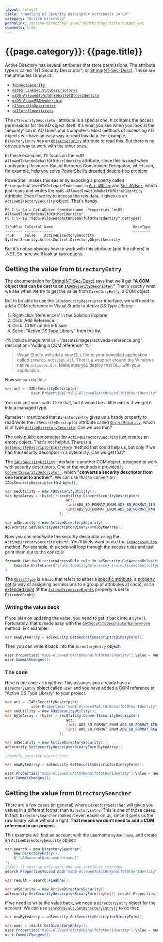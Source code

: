 ```yaml
---
layout: default
title: "Handling NT Security Descriptor attributes in C#"
category: "Active Directory"
permalink: /active-directory/:year/:month/:day/:title:output_ext
comments: true
---
```


# {{page.category}}: {{page.title}}

Active Directory has several attributes that store permissions. The attribute type is called "NT Security Descriptor", or [String(NT-Sec-Desc)](https://docs.microsoft.com/en-us/windows/win32/adschema/s-string-nt-sec-desc). These are the attributes I know of:

- [`fRSRootSecurity`](https://docs.microsoft.com/en-us/windows/win32/adschema/a-frsrootsecurity)
- [`msDFS-LinkSecurityDescriptorv2`](https://docs.microsoft.com/en-us/windows/win32/adschema/a-msdfs-linksecuritydescriptorv2)
- [`msDS-AllowedToActOnBehalfOfOtherIdentity`](https://docs.microsoft.com/en-us/windows/win32/adschema/a-msds-allowedtoactonbehalfofotheridentity)
- [`msDS-GroupMSAMembership`](https://docs.microsoft.com/en-us/windows/win32/adschema/a-msds-groupmsamembership)
- [`nTSecurityDescriptor`](https://docs.microsoft.com/en-us/windows/win32/adschema/a-ntsecuritydescriptor)
- [`pKIEnrollmentAccess`](https://docs.microsoft.com/en-us/windows/win32/adschema/a-pkienrollmentaccess)

The `nTSecurityDescriptor` attribute is a special one. It contains the access permissions for the AD object itself. It's what you see when you look at the 'Security' tab in AD Users and Computers. Most methods of accessing AD objects will have an easy way to read this data. For example, `DirectoryEntry` has an [`ObjectSecurity`](https://docs.microsoft.com/en-us/dotnet/api/system.directoryservices.directoryentry.objectsecurity) attribute to read this. But there is no obvious way to work with the other ones.

In these examples, I'll focus on the `msDS-AllowedToActOnBehalfOfOtherIdentity` attribute, since this is used when configuring Resource-Based Kerberos Constrained Delegation, which can, for example, help you solve [PowerShell's dreaded double-hop problem](https://blogs.technet.microsoft.com/ashleymcglone/2016/08/30/powershell-remoting-kerberos-double-hop-solved-securely/).

PowerShell makes this easier by exposing a property called `PrincipalsAllowedToDelegateToAccount` in [`Get-ADUser`](https://docs.microsoft.com/en-us/powershell/module/addsadministration/get-aduser) and [`Set-ADUser`](https://docs.microsoft.com/en-us/powershell/module/addsadministration/set-aduser), which just reads and writes the `msDS-AllowedToActOnBehalfOfOtherIdentity` attribute. Even if we try to access the raw data, it gives us an [`ActiveDirectorySecurity`](https://docs.microsoft.com/en-us/dotnet/api/system.directoryservices.activedirectorysecurity) object. That's handy.

```
PS C:\> $u = Get-ADUser SomeUsername -Properties "msDS-AllowedToActOnBehalfOfOtherIdentity"
PS C:\> $u."msDS-AllowedToActOnBehalfOfOtherIdentity".GetType()

IsPublic IsSerial Name                                     BaseType
-------- -------- ----                                     --------
True     False    ActiveDirectorySecurity                  System.Security.AccessControl.DirectoryObjectSecurity
```

But it's not so obvious how to work with this attribute (and the others) in .NET. So here we'll look at two options.

## Getting the value from `DirectoryEntry`

The documentation for [String(NT-Sec-Desc)](https://docs.microsoft.com/en-us/windows/win32/adschema/s-string-nt-sec-desc) says that we'll get **"A COM object that can be cast to an [`IADsSecurityDescriptor`](https://docs.microsoft.com/en-ca/windows/win32/api/iads/nn-iads-iadssecuritydescriptor)."** That's exactly what we see when we try to get the value from `DirectoryEntry`: a COM object.

But to be able to use the `IADsSecurityDescriptor` interface, we will need to add a COM reference in Visual Studio to *Active DS Type Library*:

1. Right-click 'References' in the Solution Explorer
2. Click 'Add Reference...'
3. Click 'COM' on the left side
4. Select "Active DS Type Library" from the list

{% include image.html url="/assets/images/activeds-reference.png" description="Adding a COM reference" %}

> Visual Studio will add a new DLL file to your compiled application called `Interop.ActiveDS.dll`. That is a wrapper around the Windows native `activeds.dll`. Make sure you deploy that DLL with your application.

Now we can do this:

```c#
var act = (IADsSecurityDescriptor)
            user.Properties["msDS-AllowedToActOnBehalfOfOtherIdentity"].Value;
```

You *can* just work with it like that, but it would be a little easier if we get it into a managed type.

Remeber I mentioned that `DirectoryEntry` gives us a handy property to read/write the `ntSecurityDescriptor` attribute called [`ObjectSecurity`](https://docs.microsoft.com/en-us/dotnet/api/system.directoryservices.directoryentry.objectsecurity), which is of type [`ActiveDirectorySecurity`](https://docs.microsoft.com/en-us/dotnet/api/system.directoryservices.activedirectorysecurity). Can we use that?

The [only public constructor for `ActiveDirectorySecurity`](https://docs.microsoft.com/en-us/dotnet/api/system.directoryservices.activedirectorysecurity.-ctor) just creates an empty object. That's not helpful. There is a [`SetSecurityDescriptorBinaryForm`](https://docs.microsoft.com/en-us/dotnet/api/system.security.accesscontrol.objectsecurity.setsecuritydescriptorbinaryform) method that could help us, but only if we had the security descriptor in a byte array. Can we get that?

The [`IADsSecurityUtility`](https://docs.microsoft.com/en-us/windows/win32/api/iads/nn-iads-iadssecurityutility) interface is another COM object, designed to work with security descriptors. One of the methods it provides is [`ConvertSecurityDescriptor `](https://docs.microsoft.com/en-us/windows/win32/api/iads/nf-iads-iadssecurityutility-convertsecuritydescriptor), which **"converts a security descriptor from one format to another"**. We can use that to convert an `IADsSecurityDescriptor` to a `byte[]`.

```c#
var secUtility = new ADsSecurityUtility();
var byteArray = (byte[]) secUtility.ConvertSecurityDescriptor(
                            act,
                            (int)ADS_SD_FORMAT_ENUM.ADS_SD_FORMAT_IID,
                            (int)ADS_SD_FORMAT_ENUM.ADS_SD_FORMAT_RAW
                         );

var adSecurity = new ActiveDirectorySecurity();
adSecurity.SetSecurityDescriptorBinaryForm(byteArray);
```

Now you can read/write the security descriptor using the `ActiveDirectorySecurity` object. You'll likely want to use the [`GetAccessRules`](https://docs.microsoft.com/en-us/dotnet/api/system.security.accesscontrol.directoryobjectsecurity.getaccessrules) method. For example, this code will loop through the access rules and just print them out to the console:

```c#
foreach (ActiveDirectoryAccessRule rule in adSecurity.GetAccessRules(true, false, typeof(SecurityIdentifier))) {
    Console.WriteLine($"{rule.IdentityReference} {rule.AccessControlType} {rule.ActiveDirectoryRights} {rule.ObjectType}");
}
```

The [`ObjectType`](https://docs.microsoft.com/en-us/dotnet/api/system.security.accesscontrol.objectaccessrule.objecttype) is a `Guid` that refers to either a [specific attribute](https://docs.microsoft.com/en-us/windows/win32/adschema/attributes-all), a [property set](https://docs.microsoft.com/en-us/windows/win32/adschema/property-sets) (a way of assigning permissions to a group of attributes at once), or an [extended right](https://docs.microsoft.com/en-us/windows/win32/adschema/extended-rights) (if the [`ActiveDirectoryRights`](https://docs.microsoft.com/en-us/dotnet/api/system.directoryservices.activedirectoryaccessrule.activedirectoryrights) property is set to `ExtendedRight`).

### Writing the value back

If you plan on updating the value, you need to get it back into a `byte[]`. Fortunately, that's made easy with the [`GetSecurityDescriptorBinaryForm`](https://docs.microsoft.com/en-us/dotnet/api/system.security.accesscontrol.objectsecurity.getsecuritydescriptorbinaryform) method. For example:

```c#
var newByteArray = adSecurity.GetSecurityDescriptorBinaryForm();
```

Then you can write it back into the `DirectoryEntry` object:

```c#
user.Properties["msDS-AllowedToActOnBehalfOfOtherIdentity"].Value = newByteArray;
user.CommitChanges();
```

### The code

Here is the code all together. This assumes you already have a `DirectoryEntry` object called `user` and you have added a COM reference to "Active DS Type Library" to your project.

```c#
var act = (IADsSecurityDescriptor)
            user.Properties["msDS-AllowedToActOnBehalfOfOtherIdentity"].Value;
var secUtility = new ADsSecurityUtility();
var byteArray = (byte[]) secUtility.ConvertSecurityDescriptor(
                            act,
                            (int) ADS_SD_FORMAT_ENUM.ADS_SD_FORMAT_IID,
                            (int) ADS_SD_FORMAT_ENUM.ADS_SD_FORMAT_RAW
                         );

var adSecurity = new ActiveDirectorySecurity();
adSecurity.SetSecurityDescriptorBinaryForm(byteArray);

//modify security object here

var newByteArray = adSecurity.GetSecurityDescriptorBinaryForm();

user.Properties["msDS-AllowedToActOnBehalfOfOtherIdentity"].Value = newByteArray;
user.CommitChanges();
```

## Getting the value from `DirectorySearcher`

There are a few cases (in general) where `DirectorySearcher` will gives you values in a different format than `DirectoryEntry`. This is one of those cases. In fact, `DirectorySearcher` makes it even easier on us, since it gives us the raw binary value without a fight. **That means we don't need to add a COM reference to our project.**

This example will find an account with the username `myUsername`, and create an `ActiveDirectorySecurity` object:

```c#
var search = new DirectorySearcher(
    new DirectoryEntry(),
    $"(sAMAccountName=myUsername)"
);
//Tell it that we only want the one attribute returned
search.PropertiesToLoad.Add("msDS-AllowedToActOnBehalfOfOtherIdentity");

var result = search.FindOne();

var adSecurity = new ActiveDirectorySecurity();
adSecurity.SetSecurityDescriptorBinaryForm((byte[]) result.Properties["msDS-AllowedToActOnBehalfOfOtherIdentity"][0]);
```

If we need to write the value back, we need a `DirectoryEntry` object for the account. We can use [`SearchResult.GetDirectoryEntry()`](https://docs.microsoft.com/en-us/dotnet/api/system.directoryservices.searchresult.getdirectoryentry) to do that:

```c#
var newByteArray = adSecurity.GetSecurityDescriptorBinaryForm();

var user = result.GetDirectoryEntry();
user.Properties["msDS-AllowedToActOnBehalfOfOtherIdentity"].Value = newByteArray;
user.CommitChanges();
```
